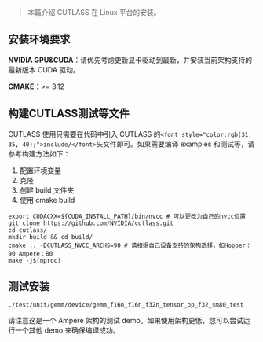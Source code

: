 > 本篇介绍 CUTLASS 在 Linux 平台的安装。
>

## 安装环境要求
**NVIDIA GPU&CUDA**：请优先考虑更新显卡驱动到最新，并安装当前架构支持的最新版本 CUDA 驱动。

**CMAKE**：>= 3.12

## 构建CUTLASS测试等文件
CUTLASS 使用只需要在代码中引入 CUTLASS 的`<font style="color:rgb(31, 35, 40);">include/</font>`<font style="color:rgb(31, 35, 40);">头文件即可。如果需要编译 examples 和测试等，请参考构建方法如下：</font>

1. 配置环境变量
2. 克隆
3. 创建 build 文件夹
4. 使用 cmake build

```shell
export CUDACXX=${CUDA_INSTALL_PATH}/bin/nvcc # 可以更改为自己的nvcc位置
git clone https://github.com/NVIDIA/cutlass.git
cd cutlass/
mkdir build && cd build/
cmake .. -DCUTLASS_NVCC_ARCHS=90 # 请根据自己设备支持的架构选择，如Hopper：90 Ampere：80
make -j$(nproc)
```

## <font style="color:rgb(31, 35, 40);">测试安装</font>
```shell
./test/unit/gemm/device/gemm_f16n_f16n_f32n_tensor_op_f32_sm80_test
```

请注意这是一个 Ampere 架构的测试 demo。如果使用架构更低，您可以尝试运行一个其他 demo 来确保编译成功。



